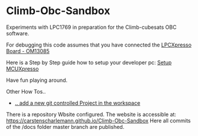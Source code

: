 # Climb-Obc-Sandbox
Experiments with LPC1769 in preparation for the Climb-cubesats OBC software.

For debugging this code assumes that you have connected the [LPCXpresso Board - OM13085](https://www.nxp.com/support/developer-resources/hardware-development-tools/lpcxpresso-boards/lpcxpresso-board-for-lpc1769-with-cmsis-dap-probe:OM13085)


Here is a Step by Step guide how to setup your developer pc: [Setup MCUXpresso](mddocs/HowTos/SetupMcuxpresso.md)

Have fun playing around.

Other How Tos..
- [.. add a new git controlled Project in the workspace](mddocs/HowTos/AddNewProject.md)


There is a repository Wbsite configured. The website is accessible at: https://carstenscharlemann.github.io/Climb-Obc-Sandbox
Here all commits of the /docs folder master branch are published.
